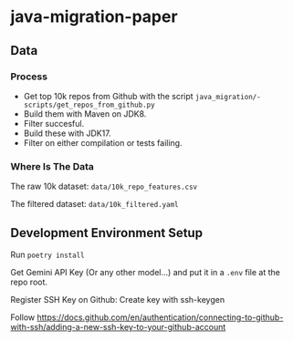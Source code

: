 # java-migration-paper

## Data
### Process
- Get top 10k repos from Github with the script `java_migration/- scripts/get_repos_from_github.py`
- Build them with Maven on JDK8. 
- Filter succesful.
- Build these with JDK17. 
- Filter on either compilation or tests failing.
### Where Is The Data
The raw 10k dataset: `data/10k_repo_features.csv`

The filtered dataset: `data/10k_filtered.yaml`


## Development Environment Setup
Run `poetry install`

Get Gemini API Key (Or any other model...) and put it in a `.env` file at the repo root.

Register SSH Key on Github:
Create key with ssh-keygen

Follow
https://docs.github.com/en/authentication/connecting-to-github-with-ssh/adding-a-new-ssh-key-to-your-github-account